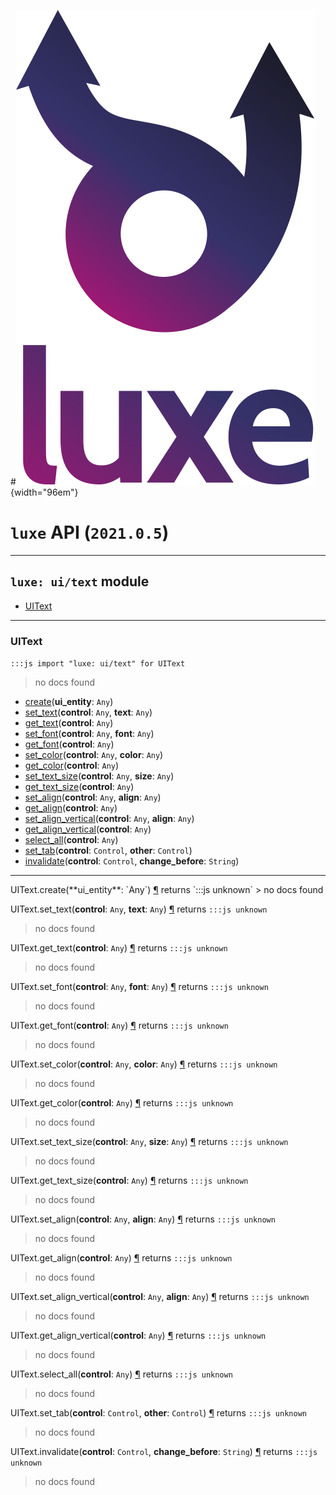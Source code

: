 #![](../../images/luxe-dark.svg){width="96em"}

# `luxe` API (`2021.0.5`)  


---

## `luxe: ui/text` module

- [UIText](#uitext)   

---

### UIText
`:::js import "luxe: ui/text" for UIText`
> no docs found

- [create](#UIText.create)(**ui_entity**: `Any`)
- [set_text](#UIText.set_text+2)(**control**: `Any`, **text**: `Any`)
- [get_text](#UIText.get_text)(**control**: `Any`)
- [set_font](#UIText.set_font+2)(**control**: `Any`, **font**: `Any`)
- [get_font](#UIText.get_font)(**control**: `Any`)
- [set_color](#UIText.set_color+2)(**control**: `Any`, **color**: `Any`)
- [get_color](#UIText.get_color)(**control**: `Any`)
- [set_text_size](#UIText.set_text_size+2)(**control**: `Any`, **size**: `Any`)
- [get_text_size](#UIText.get_text_size)(**control**: `Any`)
- [set_align](#UIText.set_align+2)(**control**: `Any`, **align**: `Any`)
- [get_align](#UIText.get_align)(**control**: `Any`)
- [set_align_vertical](#UIText.set_align_vertical+2)(**control**: `Any`, **align**: `Any`)
- [get_align_vertical](#UIText.get_align_vertical)(**control**: `Any`)
- [select_all](#UIText.select_all)(**control**: `Any`)
- [set_tab](#UIText.set_tab+2)(**control**: `Control`, **other**: `Control`)
- [invalidate](#UIText.invalidate+2)(**control**: `Control`, **change_before**: `String`)

<hr/>
<endpoint module="luxe: ui/text" class="UIText" signature="create(ui_entity : Any)"></endpoint>
<signature id="UIText.create">UIText.create(**ui_entity**: `Any`)
<a class="headerlink" href="#UIText.create" title="Permanent link">¶</a></signature>
<span class='api_ret'>returns</span> `:::js unknown`
> no docs found   

<endpoint module="luxe: ui/text" class="UIText" signature="set_text(control : Any, text : Any)"></endpoint>
<signature id="UIText.set_text+2">UIText.set_text(**control**: `Any`, **text**: `Any`)
<a class="headerlink" href="#UIText.set_text+2" title="Permanent link">¶</a></signature>
<span class='api_ret'>returns</span> `:::js unknown`
> no docs found   

<endpoint module="luxe: ui/text" class="UIText" signature="get_text(control : Any)"></endpoint>
<signature id="UIText.get_text">UIText.get_text(**control**: `Any`)
<a class="headerlink" href="#UIText.get_text" title="Permanent link">¶</a></signature>
<span class='api_ret'>returns</span> `:::js unknown`
> no docs found   

<endpoint module="luxe: ui/text" class="UIText" signature="set_font(control : Any, font : Any)"></endpoint>
<signature id="UIText.set_font+2">UIText.set_font(**control**: `Any`, **font**: `Any`)
<a class="headerlink" href="#UIText.set_font+2" title="Permanent link">¶</a></signature>
<span class='api_ret'>returns</span> `:::js unknown`
> no docs found   

<endpoint module="luxe: ui/text" class="UIText" signature="get_font(control : Any)"></endpoint>
<signature id="UIText.get_font">UIText.get_font(**control**: `Any`)
<a class="headerlink" href="#UIText.get_font" title="Permanent link">¶</a></signature>
<span class='api_ret'>returns</span> `:::js unknown`
> no docs found   

<endpoint module="luxe: ui/text" class="UIText" signature="set_color(control : Any, color : Any)"></endpoint>
<signature id="UIText.set_color+2">UIText.set_color(**control**: `Any`, **color**: `Any`)
<a class="headerlink" href="#UIText.set_color+2" title="Permanent link">¶</a></signature>
<span class='api_ret'>returns</span> `:::js unknown`
> no docs found   

<endpoint module="luxe: ui/text" class="UIText" signature="get_color(control : Any)"></endpoint>
<signature id="UIText.get_color">UIText.get_color(**control**: `Any`)
<a class="headerlink" href="#UIText.get_color" title="Permanent link">¶</a></signature>
<span class='api_ret'>returns</span> `:::js unknown`
> no docs found   

<endpoint module="luxe: ui/text" class="UIText" signature="set_text_size(control : Any, size : Any)"></endpoint>
<signature id="UIText.set_text_size+2">UIText.set_text_size(**control**: `Any`, **size**: `Any`)
<a class="headerlink" href="#UIText.set_text_size+2" title="Permanent link">¶</a></signature>
<span class='api_ret'>returns</span> `:::js unknown`
> no docs found   

<endpoint module="luxe: ui/text" class="UIText" signature="get_text_size(control : Any)"></endpoint>
<signature id="UIText.get_text_size">UIText.get_text_size(**control**: `Any`)
<a class="headerlink" href="#UIText.get_text_size" title="Permanent link">¶</a></signature>
<span class='api_ret'>returns</span> `:::js unknown`
> no docs found   

<endpoint module="luxe: ui/text" class="UIText" signature="set_align(control : Any, align : Any)"></endpoint>
<signature id="UIText.set_align+2">UIText.set_align(**control**: `Any`, **align**: `Any`)
<a class="headerlink" href="#UIText.set_align+2" title="Permanent link">¶</a></signature>
<span class='api_ret'>returns</span> `:::js unknown`
> no docs found   

<endpoint module="luxe: ui/text" class="UIText" signature="get_align(control : Any)"></endpoint>
<signature id="UIText.get_align">UIText.get_align(**control**: `Any`)
<a class="headerlink" href="#UIText.get_align" title="Permanent link">¶</a></signature>
<span class='api_ret'>returns</span> `:::js unknown`
> no docs found   

<endpoint module="luxe: ui/text" class="UIText" signature="set_align_vertical(control : Any, align : Any)"></endpoint>
<signature id="UIText.set_align_vertical+2">UIText.set_align_vertical(**control**: `Any`, **align**: `Any`)
<a class="headerlink" href="#UIText.set_align_vertical+2" title="Permanent link">¶</a></signature>
<span class='api_ret'>returns</span> `:::js unknown`
> no docs found   

<endpoint module="luxe: ui/text" class="UIText" signature="get_align_vertical(control : Any)"></endpoint>
<signature id="UIText.get_align_vertical">UIText.get_align_vertical(**control**: `Any`)
<a class="headerlink" href="#UIText.get_align_vertical" title="Permanent link">¶</a></signature>
<span class='api_ret'>returns</span> `:::js unknown`
> no docs found   

<endpoint module="luxe: ui/text" class="UIText" signature="select_all(control : Any)"></endpoint>
<signature id="UIText.select_all">UIText.select_all(**control**: `Any`)
<a class="headerlink" href="#UIText.select_all" title="Permanent link">¶</a></signature>
<span class='api_ret'>returns</span> `:::js unknown`
> no docs found   

<endpoint module="luxe: ui/text" class="UIText" signature="set_tab(control : Control, other : Control)"></endpoint>
<signature id="UIText.set_tab+2">UIText.set_tab(**control**: `Control`, **other**: `Control`)
<a class="headerlink" href="#UIText.set_tab+2" title="Permanent link">¶</a></signature>
<span class='api_ret'>returns</span> `:::js unknown`
> no docs found   

<endpoint module="luxe: ui/text" class="UIText" signature="invalidate(control : Control, change_before : String)"></endpoint>
<signature id="UIText.invalidate+2">UIText.invalidate(**control**: `Control`, **change_before**: `String`)
<a class="headerlink" href="#UIText.invalidate+2" title="Permanent link">¶</a></signature>
<span class='api_ret'>returns</span> `:::js unknown`
> no docs found   

